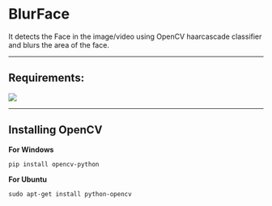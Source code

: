 # BlurFace

It detects the Face in the image/video using OpenCV haarcascade classifier and blurs the area of the face.

---

## Requirements:

![](https://pyimagesearch.com/wp-content/uploads/2017/08/faster_for_loop_header.png)

---

## Installing OpenCV

__For Windows__
```
pip install opencv-python
```
__For Ubuntu__
```
sudo apt-get install python-opencv
```
